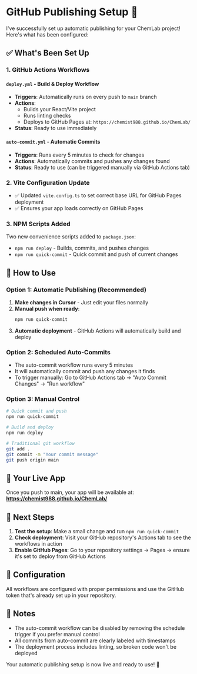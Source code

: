 # GitHub Publishing Setup 🚀

I've successfully set up automatic publishing for your ChemLab project! Here's what has been configured:

## ✅ What's Been Set Up

### 1. GitHub Actions Workflows

#### `deploy.yml` - Build & Deploy Workflow
- **Triggers**: Automatically runs on every push to `main` branch
- **Actions**: 
  - Builds your React/Vite project
  - Runs linting checks
  - Deploys to GitHub Pages at: `https://chemist988.github.io/ChemLab/`
- **Status**: Ready to use immediately

#### `auto-commit.yml` - Automatic Commits
- **Triggers**: Runs every 5 minutes to check for changes
- **Actions**: Automatically commits and pushes any changes found
- **Status**: Ready to use (can be triggered manually via GitHub Actions tab)

### 2. Vite Configuration Update
- ✅ Updated `vite.config.ts` to set correct base URL for GitHub Pages deployment
- ✅ Ensures your app loads correctly on GitHub Pages

### 3. NPM Scripts Added
Two new convenience scripts added to `package.json`:
- `npm run deploy` - Builds, commits, and pushes changes
- `npm run quick-commit` - Quick commit and push of current changes

## 🔧 How to Use

### Option 1: Automatic Publishing (Recommended)
1. **Make changes in Cursor** - Just edit your files normally
2. **Manual push when ready**:
   ```bash
   npm run quick-commit
   ```
3. **Automatic deployment** - GitHub Actions will automatically build and deploy

### Option 2: Scheduled Auto-Commits
- The auto-commit workflow runs every 5 minutes
- It will automatically commit and push any changes it finds
- To trigger manually: Go to GitHub Actions tab → "Auto Commit Changes" → "Run workflow"

### Option 3: Manual Control
```bash
# Quick commit and push
npm run quick-commit

# Build and deploy
npm run deploy

# Traditional git workflow
git add .
git commit -m "Your commit message"
git push origin main
```

## 📍 Your Live App

Once you push to main, your app will be available at:
**https://chemist988.github.io/ChemLab/**

## 🎯 Next Steps

1. **Test the setup**: Make a small change and run `npm run quick-commit`
2. **Check deployment**: Visit your GitHub repository's Actions tab to see the workflows in action
3. **Enable GitHub Pages**: Go to your repository settings → Pages → ensure it's set to deploy from GitHub Actions

## 🔧 Configuration

All workflows are configured with proper permissions and use the GitHub token that's already set up in your repository.

## 📝 Notes

- The auto-commit workflow can be disabled by removing the schedule trigger if you prefer manual control
- All commits from auto-commit are clearly labeled with timestamps
- The deployment process includes linting, so broken code won't be deployed

Your automatic publishing setup is now live and ready to use! 🎉